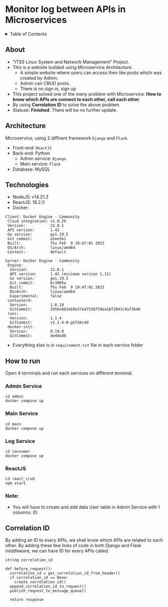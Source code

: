 # Monitor log between APIs in Microservices

<details>
  <summary>Table of Contents</summary>
  <ol>
    <li><a href="#about">About</a></li>
    <li><a href="#architecture">Architecture</a></li>
    <li><a href="#technologies">Technologies</a></li>
    <li><a href="#how-to-run">How to run</a></li>
    <li><a href="#correlation-id">Correlation ID</a></li>
  </ol>
</details>

## About

* "ITSS Linux System and Network Management" Project.
* This is a website builded using Microservice Architecture.
  * A simple website where users can access then like posts which was created by Admin.
  * Admin can CRUD posts.
  * There is no sign in, sign up
* This project solved one of the many problem with Microservice: **How to know which APIs are connect to each other, call each other**.
* By using **Correlation ID** to solve the above problem.
* Statuse: **Finished**. There will be no further update.

## Architecture

Microservice, using 2 diffirent framework `Django` and `Flask`.
* Front-end: `ReactJS`
* Back-end: Python
  * Admin service: `Django`
  * Main service: `Flask`
* Database: MySQL

## Technologies

* NodeJS: v14.21.3
* ReactJS: 18.2.0
* Docker:
```
Client: Docker Engine - Community
 Cloud integration: v1.0.29
 Version:           23.0.1
 API version:       1.42
 Go version:        go1.19.5
 Git commit:        a5ee5b1
 Built:             Thu Feb  9 19:47:01 2023
 OS/Arch:           linux/amd64
 Context:           default

Server: Docker Engine - Community
 Engine:
  Version:          23.0.1
  API version:      1.42 (minimum version 1.12)
  Go version:       go1.19.5
  Git commit:       bc3805a
  Built:            Thu Feb  9 19:47:01 2023
  OS/Arch:          linux/amd64
  Experimental:     false
 containerd:
  Version:          1.6.18
  GitCommit:        2456e983eb9e37e47538f59ea18f2043c9a73640
 runc:
  Version:          1.1.4
  GitCommit:        v1.1.4-0-g5fd4c4d
 docker-init:
  Version:          0.19.0
  GitCommit:        de40ad0
```
* Everything else is in `requirement.txt` file in each service folder

## How to run
Open 4 terminals and run each services on different terminal.

### Admin Service
```
cd admin
docker compose up
```

### Main Service
```
cd main
docker compose up
```

### Log Service
```
cd consumer
docker compose up
```

### ReactJS
```
cd react_crud
npm start
```
### Note:
* You will have to create and add data User table in Admin Service with 1 columns: ID

## Correlation ID
By adding an ID to every APIs, we shall know which APIs are related to each other.
By adding these few lines of code in both Django and Flask middleware, we can have ID for every APIs called.
```
string correlation_id

def before_request():
  correlation_id = get_correlation_id_from_header()
  if correlation_id == None:
    create_correlation_id()
  append_correlation_id_to_request()
  publish_request_to_message_queue()
  
  return response
```
